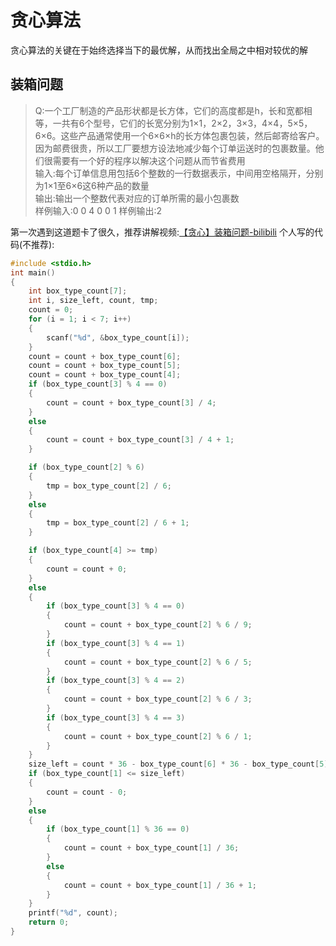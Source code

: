 # 贪心算法
贪心算法的关键在于始终选择当下的最优解，从而找出全局之中相对较优的解

## 装箱问题
> Q:一个工厂制造的产品形状都是长方体，它们的高度都是h，长和宽都相等，一共有6个型号，它们的长宽分别为1×1，2×2，3×3，4×4，5×5，6×6。这些产品通常使用一个6×6×h的长方体包裹包装，然后邮寄给客户。因为邮费很贵，所以工厂要想方设法地减少每个订单运送时的包裹数量。他们很需要有一个好的程序以解决这个问题从而节省费用<br>
> 输入:每个订单信息用包括6个整数的一行数据表示，中间用空格隔开，分别为1×1至6×6这6种产品的数量<br>
> 输出:输出一个整数代表对应的订单所需的最小包裹数<br>
> 样例输入:0 0 4 0 0 1 样例输出:2<br>

第一次遇到这道题卡了很久，推荐讲解视频:[【贪心】装箱问题-bilibili](https://www.bilibili.com/video/BV1MD4y1H7FU)
个人写的代码(不推荐):

```c
#include <stdio.h>
int main()
{
    int box_type_count[7];
    int i, size_left, count, tmp;
    count = 0;
    for (i = 1; i < 7; i++)
    {
        scanf("%d", &box_type_count[i]);
    }
    count = count + box_type_count[6];
    count = count + box_type_count[5];
    count = count + box_type_count[4];
    if (box_type_count[3] % 4 == 0)
    {
        count = count + box_type_count[3] / 4;
    }
    else
    {
        count = count + box_type_count[3] / 4 + 1;
    }

    if (box_type_count[2] % 6)
    {
        tmp = box_type_count[2] / 6;
    }
    else
    {
        tmp = box_type_count[2] / 6 + 1;
    }

    if (box_type_count[4] >= tmp)
    {
        count = count + 0;
    }
    else
    {
        if (box_type_count[3] % 4 == 0)
        {
            count = count + box_type_count[2] % 6 / 9;
        }
        if (box_type_count[3] % 4 == 1)
        {
            count = count + box_type_count[2] % 6 / 5;
        }
        if (box_type_count[3] % 4 == 2)
        {
            count = count + box_type_count[2] % 6 / 3;
        }
        if (box_type_count[3] % 4 == 3)
        {
            count = count + box_type_count[2] % 6 / 1;
        }
    }
    size_left = count * 36 - box_type_count[6] * 36 - box_type_count[5] * 25 - box_type_count[4] * 16 - box_type_count[3] * 9 - box_type_count[2] * 4;
    if (box_type_count[1] <= size_left)
    {
        count = count - 0;
    }
    else
    {
        if (box_type_count[1] % 36 == 0)
        {
            count = count + box_type_count[1] / 36;
        }
        else
        {
            count = count + box_type_count[1] / 36 + 1;
        }
    }
    printf("%d", count);
    return 0;
}
```